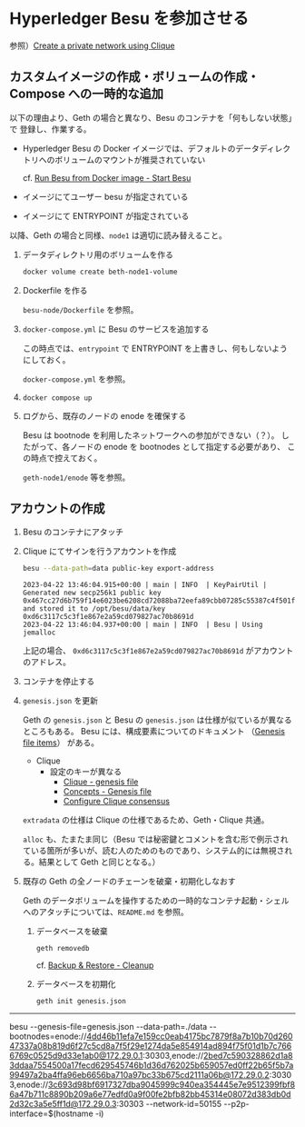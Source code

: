 # Hyperledger Besu を参加させる

参照）[Create a private network using Clique](https://besu.hyperledger.org/en/stable/private-networks/tutorials/clique/)

## カスタムイメージの作成・ボリュームの作成・Compose への一時的な追加

以下の理由より、Geth の場合と異なり、Besu のコンテナを「何もしない状態」で
登録し、作業する。

* Hyperledger Besu の Docker イメージでは、デフォルトのデータディレクトリへのボリュームのマウントが推奨されていない

    cf. [Run Besu from Docker image - Start Besu](https://besu.hyperledger.org/en/stable/private-networks/get-started/install/run-docker-image/#start-besu)

* イメージにてユーザー besu が指定されている
* イメージにて ENTRYPOINT が指定されている

以降、Geth の場合と同様、`node1` は適切に読み替えること。

1. データディレクトリ用のボリュームを作る

    ```sh
    docker volume create beth-node1-volume
    ```

1. Dockerfile を作る

    `besu-node/Dockerfile` を参照。

1. `docker-compose.yml` に Besu のサービスを追加する

    この時点では、`entrypoint` で ENTRYPOINT を上書きし、何もしないようにしておく。

    `docker-compose.yml` を参照。

1. `docker compose up`

1. ログから、既存のノードの enode を確保する

    Besu は bootnode を利用したネットワークへの参加ができない（？）。
    したがって、各ノードの enode を bootnodes として指定する必要があり、
    この時点で控えておく。

    `geth-node1/enode` 等を参照。

## アカウントの作成

1. Besu のコンテナにアタッチ

1. Clique にてサインを行うアカウントを作成

    ```sh
    besu --data-path=data public-key export-address
    ```

    ```log
    2023-04-22 13:46:04.915+00:00 | main | INFO  | KeyPairUtil | Generated new secp256k1 public key 0x467cc27d6b759f14e6023be6208cd72088ba72eefa89cbb07285c55387c4f501f1765ec9619f23810c80b3cbd07fc90c16e16819b4695403a88491ba20c6dbf1 and stored it to /opt/besu/data/key
    0xd6c3117c5c3f1e867e2a59cd079827ac70b8691d
    2023-04-22 13:46:04.937+00:00 | main | INFO  | Besu | Using jemalloc
    ```

    上記の場合、 `0xd6c3117c5c3f1e867e2a59cd079827ac70b8691d` がアカウントのアドレス。

1. コンテナを停止する

1. `genesis.json` を更新

    Geth の `genesis.json` と Besu の `genesis.json` は仕様が似ているが異なるところもある。
    Besu には、構成要素についてのドキュメント
    （[Genesis file items](https://besu.hyperledger.org/en/stable/public-networks/reference/genesis-items/)）
    がある。

    * Clique
      * 設定のキーが異なる
        * [Clique - genesis file](https://besu.hyperledger.org/en/stable/private-networks/how-to/configure/consensus/clique/#genesis-file)
        * [Concepts - Genesis file](https://besu.hyperledger.org/en/stable/public-networks/concepts/genesis-file/)
        * [Configure Clique consensus](https://besu.hyperledger.org/en/stable/private-networks/how-to/configure/consensus/clique/)

    `extradata` の仕様は Clique の仕様であるため、Geth・Clique 共通。

    `alloc` も、たまたま同じ（Besu では秘密鍵とコメントを含む形で例示されている箇所が多いが、読む人のためのものであり、システム的には無視される。結果として Geth と同じとなる。）

1. 既存の Geth の全ノードのチェーンを破棄・初期化しなおす

    Geth のデータボリュームを操作するための一時的なコンテナ起動・シェルへのアタッチについては、`README.md` を参照。

    1. データベースを破棄

        `geth removedb`

        cf. [Backup & Restore - Cleanup](https://geth.ethereum.org/docs/fundamentals/backup-restore)

    1. データベースを初期化

        `geth init genesis.json`

-----

besu --genesis-file=genesis.json --data-path=./data --bootnodes=enode://4dd46b11efa7e159cc0eab4175bc7879f8a7b10b70d26047337a08b819d6f27c5cd8a7f5f29e1274da5e854914ad894f75f01d1b7c7666769c0525d9d33e1ab0@172.29.0.1:30303,enode://2bed7c590328862d1a83ddaa7554500a17fecd629545746b1d36d762025b659057ed0ff22b65f5b7a99497a2ba4ffa96eb6656ba710a97bc33b675cd2111a06b@172.29.0.2:30303,enode://3c693d98bf6917327dba9045999c940ea354445e7e9512399fbf86a47b711c8890b209a6e77edfd0a9f00fe2bfb82bb45314e08072d383db0d2d32c3a5e5ff1d@172.29.0.3:30303 --network-id=50155 --p2p-interface=$(hostname -i)
